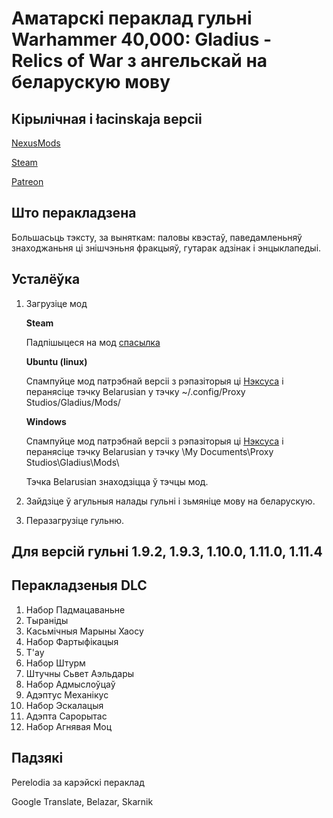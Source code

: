 # Аматарскі пераклад гульні Warhammer 40,000: Gladius - Relics of War з ангельскай на беларускую мову

## Кірылічная і łacinskaja версіі

[NexusMods](https://www.nexusmods.com/warhammer40000gladiusrelicsofwar/mods/23)

[Steam](https://steamcommunity.com/sharedfiles/filedetails/?id=2372249255)

[Patreon](https://patreon.com/Reiko651)

## Што перакладзена

Большасьць тэксту, за выняткам: паловы квэстаў, паведамленьняў знаходжаньня ці знішчэньня фракцыяў, гутарак адзінак і энцыклапедыі.

## Усталёўка

1. Загрузіце мод

    **Steam**

    Падпішыцеся на мод [спасылка](https://steamcommunity.com/sharedfiles/filedetails/?id=2372249255&searchtext=Belarusian)

    **Ubuntu (linux)**

    Спампуйце мод патрэбнай версіі з рэпазіторыя ці [Нэксуса](https://www.nexusmods.com/warhammer40000gladiusrelicsofwar/mods/23) і перанясіце тэчку Belarusian у тэчку ~/.config/Proxy Studios/Gladius/Mods/

    **Windows**

    Спампуйце мод патрэбнай версіі з рэпазіторыя ці [Нэксуса](https://www.nexusmods.com/warhammer40000gladiusrelicsofwar/mods/23) і перанясіце тэчку Belarusian у тэчку \My Documents\Proxy Studios\Gladius\Mods\

    Тэчка Belarusian знаходзіцца ў тэчцы мод.

2. Зайдзіце ў агульныя налады гульні і зьмяніце мову на беларускую. 

3. Перазагрузіце гульню.

## Для версій гульні 1.9.2, 1.9.3, 1.10.0, 1.11.0, 1.11.4

## Перакладзеныя DLC

1. Набор Падмацаваньне
2. Тыраніды
3. Касьмічныя Марыны Хаосу
4. Набор Фартыфікацыя
5. T'ау
6. Набор Штурм
7. Штучны Сьвет Аэльдары
8. Набор Адмыслоўцаў
9. Адэптус Механікус
10. Набор Эскалацыя
11. Адэпта Сарорытас
12. Набор Агнявая Моц

## Падзякі

Perelodia за карэйскі пераклад

Google Translate, Belazar, Skarnik

